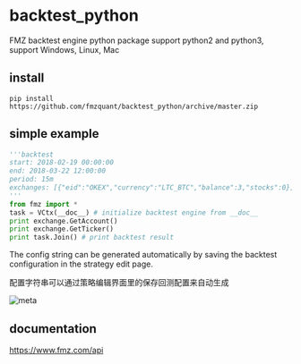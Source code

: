 # backtest_python

FMZ backtest engine python package
support python2 and python3, support Windows, Linux, Mac

## install
```
pip install https://github.com/fmzquant/backtest_python/archive/master.zip
```

## simple example
```python
'''backtest
start: 2018-02-19 00:00:00
end: 2018-03-22 12:00:00
period: 15m
exchanges: [{"eid":"OKEX","currency":"LTC_BTC","balance":3,"stocks":0}]
'''
from fmz import *
task = VCtx(__doc__) # initialize backtest engine from __doc__
print exchange.GetAccount()
print exchange.GetTicker()
print task.Join() # print backtest result
```

The config string can be generated automatically by saving the backtest configuration in the strategy edit page.

配置字符串可以通过策略编辑界面里的保存回测配置来自动生成

![meta](https://dn-filebox.qbox.me/aa67494fc6306759753385bf7634ee4cd437f3f2.png) 
 
## documentation
https://www.fmz.com/api

